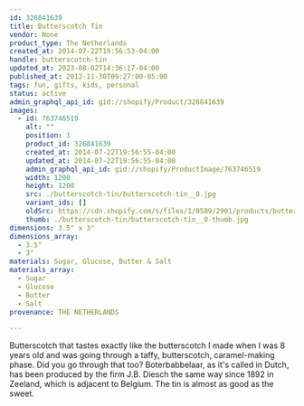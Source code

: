 ```yaml
---
id: 326841639
title: Butterscotch Tin
vendor: None
product_type: The Netherlands
created_at: 2014-07-22T19:56:53-04:00
handle: butterscotch-tin
updated_at: 2023-08-02T14:36:17-04:00
published_at: 2012-11-30T09:27:00-05:00
tags: fun, gifts, kids, personal
status: active
admin_graphql_api_id: gid://shopify/Product/326841639
images:
  - id: 763746519
    alt: ""
    position: 1
    product_id: 326841639
    created_at: 2014-07-22T19:56:55-04:00
    updated_at: 2014-07-22T19:56:55-04:00
    admin_graphql_api_id: gid://shopify/ProductImage/763746519
    width: 1200
    height: 1200
    src: ./butterscotch-tin/butterscotch-tin__0.jpg
    variant_ids: []
    oldSrc: https://cdn.shopify.com/s/files/1/0589/2901/products/butterscotch.jpeg?v=1406073415
    thumb: ./butterscotch-tin/butterscotch-tin__0-thumb.jpg
dimensions: 3.5" x 3"
dimensions_array:
  - 3.5"
  - 3"
materials: Sugar, Glucose, Butter & Salt
materials_array:
  - Sugar
  - Glucose
  - Butter
  - Salt
provenance: THE NETHERLANDS

---
```


Butterscotch that tastes exactly like the butterscotch I made when I was 8 years old and was going through a taffy, butterscotch, caramel-making phase. Did you go through that too? Boterbabbelaar, as it's called in Dutch, has been produced by the firm J.B. Diesch the same way since 1892 in Zeeland, which is adjacent to Belgium. The tin is almost as good as the sweet.